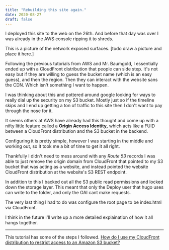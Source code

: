```yaml
---
title: "Rebuilding this site again."
date: 2020-08-27
draft: false
---
```


I deployed this site to the web on the 26th. And before that day was over I was already in the AWS console ripping it to shreds. 

This is a picture of the network exposed surfaces.
[todo draw a picture and place it here.]

Following the previous tutorials from AWS and Mr. Baumgold, I essentially ended up with a CloudFront distribution that people can side step. It's not easy but if they are willing to guess the bucket name (which is an easy guess), and then the region. Then they can interact with the website sans the CDN. Which isn't something I want to happen. 

I was thinking about this and pottered around google looking for ways to really dial up the security on my S3 bucket. Mostly just so if the timeline skips and I end up getting a ton of traffic to this site then I don't want to pay through the nose for it.

It seems others at AWS have already had this thought and come up with a nifty little feature called a **Origin Access Identity,** which acts like a FUID between a CloudFront distribution and the S3 bucket in the backend. 

Configuring it is pretty simple, however I was starting in the middle and working out, so It took me a bit of time to get it all right.

Thankfully I didn't need to mess around with any *Route 53* records I was able to just remove the origin domain from CloudFront that pointed to my S3 bucket that was acting as a website, and instead pointed the website CloudFront distribution at the website's S3 REST endpoint.

In addition to this I backed out all the S3 public read permissions and locked down the storage layer. This meant that only the Deploy user that hugo uses can write to the folder, and only the OAI cant make requests.

The very last thing I had to do was configure the root page to be index.html via CloudFront. 

I think in the future I'll write up a more detailed explaination of how it all hangs together.

---
This tutorial has some of the steps I followed. 
[How do I use my CloudFront distribution to restrict access to an Amazon S3 bucket?](https://aws.amazon.com/premiumsupport/knowledge-center/cloudfront-access-to-amazon-s3/) 




